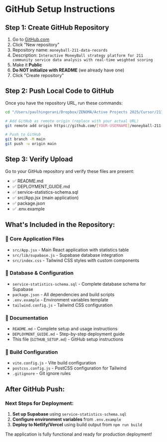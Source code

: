 # GitHub Setup Instructions

## Step 1: Create GitHub Repository
1. Go to [GitHub.com](https://github.com)
2. Click "New repository"
3. Repository name: `moneyball-211-data-records`
4. Description: `Interactive MoneyBall strategy platform for 211 community service data analysis with real-time weighted scoring`
5. Make it **Public**
6. **Do NOT initialize with README** (we already have one)
7. Click "Create repository"

## Step 2: Push Local Code to GitHub

Once you have the repository URL, run these commands:

```bash
cd "/Users/paulhingorani/Dropbox/ZENOMA/Active Projects 2025/Cursor/211 Moneyball/moneyball-app"

# Add GitHub as remote origin (replace with your actual URL)
git remote add origin https://github.com/[YOUR-USERNAME]/moneyball-211-data-records.git

# Push to GitHub
git branch -M main
git push -u origin main
```

## Step 3: Verify Upload
Go to your GitHub repository and verify these files are present:
- ✅ README.md
- ✅ DEPLOYMENT_GUIDE.md
- ✅ service-statistics-schema.sql
- ✅ src/App.jsx (main application)
- ✅ package.json
- ✅ .env.example

## What's Included in the Repository:

### 📁 Core Application Files
- `src/App.jsx` - Main React application with statistics table
- `src/lib/supabase.js` - Supabase database integration
- `src/index.css` - Tailwind CSS styles with custom components

### 📁 Database & Configuration
- `service-statistics-schema.sql` - Complete database schema for Supabase
- `package.json` - All dependencies and build scripts
- `.env.example` - Environment variables template
- `tailwind.config.js` - Tailwind CSS configuration

### 📁 Documentation
- `README.md` - Complete setup and usage instructions
- `DEPLOYMENT_GUIDE.md` - Step-by-step deployment guide
- This file (`GITHUB_SETUP.md`) - GitHub setup instructions

### 📁 Build Configuration
- `vite.config.js` - Vite build configuration
- `postcss.config.js` - PostCSS configuration for Tailwind
- `.gitignore` - Git ignore rules

## After GitHub Push:

### Next Steps for Deployment:
1. **Set up Supabase** using `service-statistics-schema.sql`
2. **Configure environment variables** from `.env.example`
3. **Deploy to Netlify/Vercel** using build output from `npm run build`

The application is fully functional and ready for production deployment!